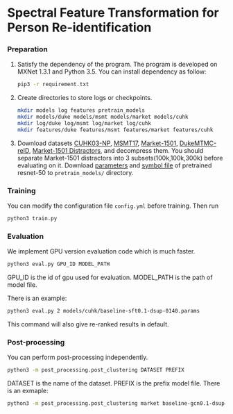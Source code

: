 # Spectral Feature Transformation for Person Re-identification

### Preparation

1. Satisfy the dependency of the program.
    The program is developed on MXNet 1.3.1 and Python 3.5.
    You can install dependency as follow:
    ```bash
    pip3 -r requirement.txt
    ```

2. Create directories to store logs or checkpoints.
    ```bash
    mkdir models log features pretrain_models
    mkdir models/duke models/msmt models/market models/cuhk
    mkdir log/duke log/msmt log/market log/cuhk
    mkdir features/duke features/msmt features/market features/cuhk
    ```
3. Download datasets [CUHK03-NP](https://pan.baidu.com/s/1RNvebTccjmmj1ig-LVjw7A),
[MSMT17](https://docs.google.com/forms/d/e/1FAIpQLScIGhLvB2GzIXjX1oFW0tNUWxkbK2l0fYG5Q9vX93ls2BVsQw/viewform?usp=sf_link),
[Market-1501](https://drive.google.com/file/d/0B8-rUzbwVRk0c054eEozWG9COHM/view?usp=sharing),
[DukeMTMC-reID](https://drive.google.com/open?id=1jjE85dRCMOgRtvJ5RQV9-Afs-2_5dY3O),
[Market-1501 Distractors](https://drive.google.com/file/d/0B8-rUzbwVRk0cGtxWmFFVDZkNUE/view?usp=sharing), and
decompress them.
You should separate Market-1501 distractors into 3 subsets(100k,100k,300k) before evaluating on it.
Download [parameters](http://data.mxnet.io.s3-website-us-west-1.amazonaws.com/models/imagenet/resnet/50-layers/resnet-50-0000.params) and [symbol file](http://data.mxnet.io.s3-website-us-west-1.amazonaws.com/models/imagenet/resnet/50-layers/resnet-50-symbol.json) of pretrained resnet-50 to `pretrain_models/` directory. 

### Training
You can modify the configuration file `config.yml` before training.
Then run
```bash
python3 train.py
```

### Evaluation
We implement GPU version evaluation code which is much faster.
```bash
python3 eval.py GPU_ID MODEL_PATH
```
GPU_ID is the id of gpu used for evaluation.
MODEL_PATH is the path of model file.

There is an example:
```bash
python3 eval.py 2 models/cuhk/baseline-sft0.1-dsup-0140.params
```
This command will also give re-ranked results in default.

### Post-processing
You can perform post-processing independently.
```bash
python3 -m post_processing.post_clustering DATASET PREFIX
```
DATASET is the name of the dataset.
PREFIX is the prefix model file.
There is an exmaple:
```bash
python3 -m post_processing.post_clustering market baseline-gcn0.1-dsup-amsoftmax0.3-relu-140ep
```
